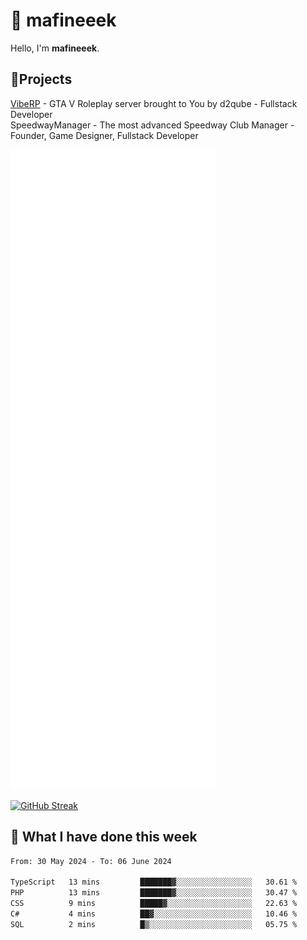 # 👋 mafineeek
Hello, I'm **mafineeek**.

## 📝Projects

[VibeRP](https://v-rp.pl) - GTA V Roleplay server brought to You by d2qube - Fullstack Developer<br/>
SpeedwayManager - The most advanced Speedway Club Manager - Founder, Game Designer, Fullstack Developer


![](./github-metrics.svg)

[![GitHub Streak](https://streak-stats.demolab.com/?user=mafineeek)](https://git.io/streak-stats)

## 📰 What I have done this week
<!--START_SECTION:waka-->

```txt
From: 30 May 2024 - To: 06 June 2024

TypeScript   13 mins         ███████▓░░░░░░░░░░░░░░░░░   30.61 %
PHP          13 mins         ███████▓░░░░░░░░░░░░░░░░░   30.47 %
CSS          9 mins          █████▓░░░░░░░░░░░░░░░░░░░   22.63 %
C#           4 mins          ██▓░░░░░░░░░░░░░░░░░░░░░░   10.46 %
SQL          2 mins          █▒░░░░░░░░░░░░░░░░░░░░░░░   05.75 %
```

<!--END_SECTION:waka-->
